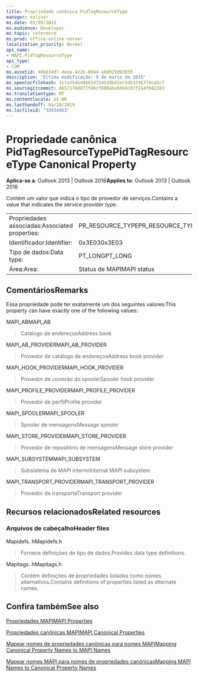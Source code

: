 ```yaml
---
title: Propriedade canônica PidTagResourceType
manager: soliver
ms.date: 03/09/2015
ms.audience: Developer
ms.topic: reference
ms.prod: office-online-server
localization_priority: Normal
api_name:
- MAPI.PidTagResourceType
api_type:
- COM
ms.assetid: 48b634d7-deea-422b-8944-a8d929d83838
description: 'Última modificação: 9 de março de 2015'
ms.openlocfilehash: 1c7a35ded4861d724520b02ec5d61246774ca5cf
ms.sourcegitcommit: 8657170d071f9bcf680aba50b9c07f2a4fb82283
ms.translationtype: MT
ms.contentlocale: pt-BR
ms.lasthandoff: 04/28/2019
ms.locfileid: "33434953"
---
```

# <a name="pidtagresourcetype-canonical-property"></a><span data-ttu-id="4658e-103">Propriedade canônica PidTagResourceType</span><span class="sxs-lookup"><span data-stu-id="4658e-103">PidTagResourceType Canonical Property</span></span>

  
  
<span data-ttu-id="4658e-104">**Aplica-se a**: Outlook 2013 | Outlook 2016</span><span class="sxs-lookup"><span data-stu-id="4658e-104">**Applies to**: Outlook 2013 | Outlook 2016</span></span> 
  
<span data-ttu-id="4658e-105">Contém um valor que indica o tipo de provedor de serviços.</span><span class="sxs-lookup"><span data-stu-id="4658e-105">Contains a value that indicates the service provider type.</span></span>
  
|||
|:-----|:-----|
|<span data-ttu-id="4658e-106">Propriedades associadas:</span><span class="sxs-lookup"><span data-stu-id="4658e-106">Associated properties:</span></span>  <br/> |<span data-ttu-id="4658e-107">PR_RESOURCE_TYPE</span><span class="sxs-lookup"><span data-stu-id="4658e-107">PR_RESOURCE_TYPE</span></span>  <br/> |
|<span data-ttu-id="4658e-108">Identificador:</span><span class="sxs-lookup"><span data-stu-id="4658e-108">Identifier:</span></span>  <br/> |<span data-ttu-id="4658e-109">0x3E03</span><span class="sxs-lookup"><span data-stu-id="4658e-109">0x3E03</span></span>  <br/> |
|<span data-ttu-id="4658e-110">Tipo de dados:</span><span class="sxs-lookup"><span data-stu-id="4658e-110">Data type:</span></span>  <br/> |<span data-ttu-id="4658e-111">PT_LONG</span><span class="sxs-lookup"><span data-stu-id="4658e-111">PT_LONG</span></span>  <br/> |
|<span data-ttu-id="4658e-112">Área:</span><span class="sxs-lookup"><span data-stu-id="4658e-112">Area:</span></span>  <br/> |<span data-ttu-id="4658e-113">Status de MAPI</span><span class="sxs-lookup"><span data-stu-id="4658e-113">MAPI status</span></span>  <br/> |
   
## <a name="remarks"></a><span data-ttu-id="4658e-114">Comentários</span><span class="sxs-lookup"><span data-stu-id="4658e-114">Remarks</span></span>

<span data-ttu-id="4658e-115">Essa propriedade pode ter exatamente um dos seguintes valores:</span><span class="sxs-lookup"><span data-stu-id="4658e-115">This property can have exactly one of the following values:</span></span>
  
<span data-ttu-id="4658e-116">MAPI_AB</span><span class="sxs-lookup"><span data-stu-id="4658e-116">MAPI_AB</span></span> 
  
> <span data-ttu-id="4658e-117">Catálogo de endereços</span><span class="sxs-lookup"><span data-stu-id="4658e-117">Address book</span></span>
    
<span data-ttu-id="4658e-118">MAPI_AB_PROVIDER</span><span class="sxs-lookup"><span data-stu-id="4658e-118">MAPI_AB_PROVIDER</span></span> 
  
> <span data-ttu-id="4658e-119">Provedor de catálogo de endereços</span><span class="sxs-lookup"><span data-stu-id="4658e-119">Address book provider</span></span>
    
<span data-ttu-id="4658e-120">MAPI_HOOK_PROVIDER</span><span class="sxs-lookup"><span data-stu-id="4658e-120">MAPI_HOOK_PROVIDER</span></span> 
  
> <span data-ttu-id="4658e-121">Provedor de conexão do spooler</span><span class="sxs-lookup"><span data-stu-id="4658e-121">Spooler hook provider</span></span>
    
<span data-ttu-id="4658e-122">MAPI_PROFILE_PROVIDER</span><span class="sxs-lookup"><span data-stu-id="4658e-122">MAPI_PROFILE_PROVIDER</span></span> 
  
> <span data-ttu-id="4658e-123">Provedor de perfil</span><span class="sxs-lookup"><span data-stu-id="4658e-123">Profile provider</span></span>
    
<span data-ttu-id="4658e-124">MAPI_SPOOLER</span><span class="sxs-lookup"><span data-stu-id="4658e-124">MAPI_SPOOLER</span></span> 
  
> <span data-ttu-id="4658e-125">Spooler de mensagens</span><span class="sxs-lookup"><span data-stu-id="4658e-125">Message spooler</span></span>
    
<span data-ttu-id="4658e-126">MAPI_STORE_PROVIDER</span><span class="sxs-lookup"><span data-stu-id="4658e-126">MAPI_STORE_PROVIDER</span></span> 
  
> <span data-ttu-id="4658e-127">Provedor de repositório de mensagens</span><span class="sxs-lookup"><span data-stu-id="4658e-127">Message store provider</span></span>
    
<span data-ttu-id="4658e-128">MAPI_SUBSYSTEM</span><span class="sxs-lookup"><span data-stu-id="4658e-128">MAPI_SUBSYSTEM</span></span> 
  
> <span data-ttu-id="4658e-129">Subsistema de MAPI interno</span><span class="sxs-lookup"><span data-stu-id="4658e-129">Internal MAPI subsystem</span></span>
    
<span data-ttu-id="4658e-130">MAPI_TRANSPORT_PROVIDER</span><span class="sxs-lookup"><span data-stu-id="4658e-130">MAPI_TRANSPORT_PROVIDER</span></span> 
  
> <span data-ttu-id="4658e-131">Provedor de transporte</span><span class="sxs-lookup"><span data-stu-id="4658e-131">Transport provider</span></span>
    
## <a name="related-resources"></a><span data-ttu-id="4658e-132">Recursos relacionados</span><span class="sxs-lookup"><span data-stu-id="4658e-132">Related resources</span></span>

### <a name="header-files"></a><span data-ttu-id="4658e-133">Arquivos de cabeçalho</span><span class="sxs-lookup"><span data-stu-id="4658e-133">Header files</span></span>

<span data-ttu-id="4658e-134">Mapidefs. h</span><span class="sxs-lookup"><span data-stu-id="4658e-134">Mapidefs.h</span></span>
  
> <span data-ttu-id="4658e-135">Fornece definições de tipo de dados.</span><span class="sxs-lookup"><span data-stu-id="4658e-135">Provides data type definitions.</span></span>
    
<span data-ttu-id="4658e-136">Mapitags. h</span><span class="sxs-lookup"><span data-stu-id="4658e-136">Mapitags.h</span></span>
  
> <span data-ttu-id="4658e-137">Contém definições de propriedades listadas como nomes alternativos.</span><span class="sxs-lookup"><span data-stu-id="4658e-137">Contains definitions of properties listed as alternate names.</span></span>
    
## <a name="see-also"></a><span data-ttu-id="4658e-138">Confira também</span><span class="sxs-lookup"><span data-stu-id="4658e-138">See also</span></span>



[<span data-ttu-id="4658e-139">Propriedades MAPI</span><span class="sxs-lookup"><span data-stu-id="4658e-139">MAPI Properties</span></span>](mapi-properties.md)
  
[<span data-ttu-id="4658e-140">Propriedades canônicas MAPI</span><span class="sxs-lookup"><span data-stu-id="4658e-140">MAPI Canonical Properties</span></span>](mapi-canonical-properties.md)
  
[<span data-ttu-id="4658e-141">Mapear nomes de propriedades canônicas para nomes MAPI</span><span class="sxs-lookup"><span data-stu-id="4658e-141">Mapping Canonical Property Names to MAPI Names</span></span>](mapping-canonical-property-names-to-mapi-names.md)
  
[<span data-ttu-id="4658e-142">Mapear nomes MAPI para nomes de propriedades canônicas</span><span class="sxs-lookup"><span data-stu-id="4658e-142">Mapping MAPI Names to Canonical Property Names</span></span>](mapping-mapi-names-to-canonical-property-names.md)


